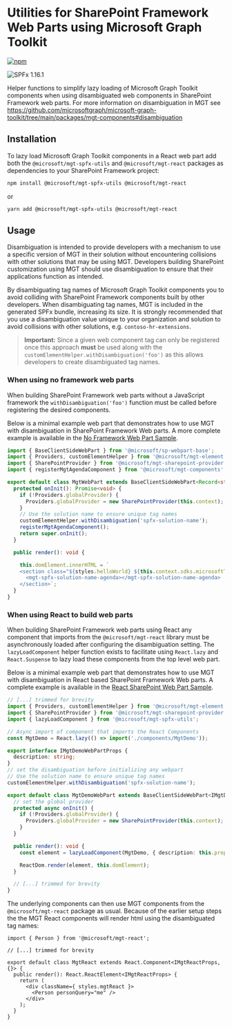# Utilities for SharePoint Framework Web Parts using Microsoft Graph Toolkit

[![npm](https://img.shields.io/npm/v/@microsoft/mgt-spfx-utils?style=for-the-badge)](https://www.npmjs.com/package/@microsoft/mgt-spfx-utils)

![SPFx 1.16.1](https://img.shields.io/badge/SPFx-1.16.1-green.svg?style=for-the-badge)

Helper functions to simplify lazy loading of Microsoft Graph Toolkit components when using disambiguated web components in SharePoint Framework web parts. For more information on disambiguation in MGT see https://github.com/microsoftgraph/microsoft-graph-toolkit/tree/main/packages/mgt-components#disambiguation

## Installation

To lazy load Microsoft Graph Toolkit components in a React web part add both the `@microsoft/mgt-spfx-utils` and `@microsoft/mgt-react` packages as dependencies to your SharePoint Framework project:

```bash
npm install @microsoft/mgt-spfx-utils @microsoft/mgt-react
```

or

```bash
yarn add @microsoft/mgt-spfx-utils @microsoft/mgt-react
```

## Usage

Disambiguation is intended to provide developers with a mechanism to use a specific version of MGT in their solution without encountering collisions with other solutions that may be using MGT. Developers building SharePoint customization using MGT should use disambiguation to ensure that their applications function as intended.

By disambiguating tag names of Microsoft Graph Toolkit components you to avoid colliding with SharePoint Framework components built by other developers. When disambiguating tag names, MGT is included in the generated SPFx bundle, increasing its size. It is strongly recommended that you use a disambiguation value unique to your organization and solution to avoid collisions with other solutions, e.g. `contoso-hr-extensions`.

> **Important:** Since a given web component tag can only be registered once this approach **must** be used along with the `customElementHelper.withDisambiguation('foo')` as this allows developers to create disambiguated tag names.

### When using no framework web parts

When building SharePoint Framework web parts without a JavaScript framework the `withDisambiguation('foo')` function must be called before registering the desired components.

Below is a minimal example web part that demonstrates how to use MGT with disambiguation in SharePoint Framework Web parts. A more complete example is available in the [No Framework Web Part Sample](https://github.com/microsoftgraph/microsoft-graph-toolkit/blob/main/samples/sp-mgt/src/webparts/helloWorld/HelloWorldWebPart.ts).

```ts
import { BaseClientSideWebPart } from '@microsoft/sp-webpart-base';
import { Providers, customElementHelper } from '@microsoft/mgt-element';
import { SharePointProvider } from '@microsoft/mgt-sharepoint-provider';
import { registerMgtAgendaComponent } from '@microsoft/mgt-components';

export default class MgtWebPart extends BaseClientSideWebPart<Record<string, unknown>> {
  protected onInit(): Promise<void> {
    if (!Providers.globalProvider) {
      Providers.globalProvider = new SharePointProvider(this.context);
    }
    // Use the solution name to ensure unique tag names
    customElementHelper.withDisambiguation('spfx-solution-name');
    registerMgtAgendaComponent();
    return super.onInit();
  }

  public render(): void {

    this.domElement.innerHTML = `
    <section class="${styles.helloWorld} ${this.context.sdks.microsoftTeams ? styles.teams : ''}">
      <mgt-spfx-solution-name-agenda></mgt-spfx-solution-name-agenda>
    </section>`;
  }
}
```

### When using React to build web parts

When building SharePoint Framework web parts using React any component that imports from the `@microsoft/mgt-react` library must be asynchronously loaded after configuring the disambiguation setting. The `lazyLoadComponent` helper function exists to facilitate using `React.lazy` and `React.Suspense` to lazy load these components from the top level web part.

Below is a minimal example web part that demonstrates how to use MGT with disambiguation in React based SharePoint Framework Web parts. A complete example is available in the [React SharePoint Web Part Sample](https://github.com/microsoftgraph/microsoft-graph-toolkit/blob/main/samples/sp-webpart/src/webparts/mgtDemo/MgtDemoWebPart.ts).

```ts
// [...] trimmed for brevity
import { Providers, customElementHelper } from '@microsoft/mgt-element';
import { SharePointProvider } from '@microsoft/mgt-sharepoint-provider';
import { lazyLoadComponent } from '@microsoft/mgt-spfx-utils';

// Async import of component that imports the React Components
const MgtDemo = React.lazy(() => import('./components/MgtDemo'));

export interface IMgtDemoWebPartProps {
  description: string;
}
// set the disambiguation before initializing any webpart
// Use the solution name to ensure unique tag names
customElementHelper.withDisambiguation('spfx-solution-name');

export default class MgtDemoWebPart extends BaseClientSideWebPart<IMgtDemoWebPartProps> {
  // set the global provider
  protected async onInit() {
    if (!Providers.globalProvider) {
      Providers.globalProvider = new SharePointProvider(this.context);
    }
  }

  public render(): void {
    const element = lazyLoadComponent(MgtDemo, { description: this.properties.description });

    ReactDom.render(element, this.domElement);
  }

  // [...] trimmed for brevity
}
```

The underlying components can then use MGT components from the `@microsoft/mgt-react` package as usual. Because of the earlier setup steps the the MGT React components will render html using the disambiguated tag names:

```tsx
import { Person } from '@microsoft/mgt-react';

// [...] trimmed for brevity

export default class MgtReact extends React.Component<IMgtReactProps, {}> {
  public render(): React.ReactElement<IMgtReactProps> {
    return (
      <div className={ styles.mgtReact }>
        <Person personQuery="me" />
      </div>
    );
  }
}
```